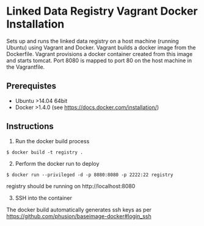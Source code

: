 Linked Data Registry Vagrant Docker Installation
================================================


Sets up and runs the linked data registry on a host machine (running Ubuntu) using Vagrant and Docker. Vagrant builds a docker image from the Dockerfile. Vagrant provisions a docker container created from this image and starts tomcat. Port 8080 is mapped to port 80 on the host machine in the Vagrantfile. 

## Prerequistes

- Ubuntu >14.04 64bit
- Docker >1.4.0  (see https://docs.docker.com/installation/)


## Instructions

1. Run the docker build process

```
$ docker build -t registry .
```

2. Perform the docker run to deploy
```
$ docker run --privileged -d -p 8080:8080 -p 2222:22 registry
```
registry should be running on http://localhost:8080

3. SSH into the container

The docker build automatically generates ssh keys as per https://github.com/phusion/baseimage-docker#login_ssh

